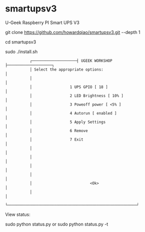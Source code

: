 # smartupsv3

U-Geek Raspberry PI Smart UPS V3

git clone https://github.com/howardqiao/smartupsv3.git --depth 1

cd smartupsv3

sudo ./install.sh



               ┌────────────────────┤ UGEEK WORKSHOP ├────────────────────┐
               │ Select the appropriate options:                          │
               │                                                          │
               │                 1 UPS GPIO [ 18 ]                        │
               │                 2 LED Brightness [ 10% ]                 │
               │                 3 Poweoff power [ <5% ]                  │
               │                 4 Autorun [ enabled ]                    │
               │                 5 Apply Settings                         │
               │                 6 Remove                                 │
               │                 7 Exit                                   │
               │                                                          │
               │                                                          │
               │                                                          │
               │                                                          │
               │                          <Ok>                            │
               │                                                          │
               └──────────────────────────────────────────────────────────┘


View status:

sudo python status.py or sudo python status.py -t
